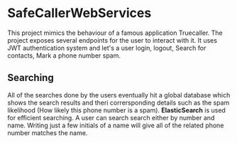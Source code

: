 # SafeCallerWebServices
This project mimics the behaviour of a famous application Truecaller. The project exposes several endpoints for the user to interact with it. 
It uses JWT authentication system and let's a user login, logout, Search for contacts, Mark a phone number spam. 

## Searching
All of the searches done by the users eventually hit a global database which shows the search results and theri corrersponding details such as 
the spam likelihood (How likely this phone number is a spam). 
**ElasticSearch** is used for efficient searching. A user can search search either by number and name. Writing just a few initials of a name will 
give all of the related phone number matches the name.

